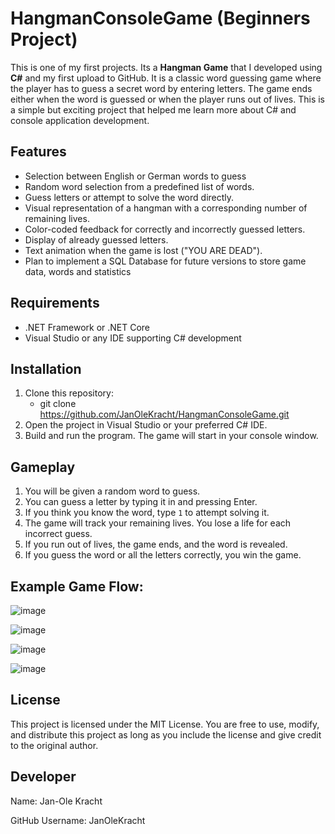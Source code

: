# HangmanConsoleGame (Beginners Project)
This is one of my first projects. Its a **Hangman Game** that I developed using **C#** and my first upload to GitHub. It is a classic word guessing game where the player has to guess a secret word by entering letters. The game ends either when the word is guessed or when the player runs out of lives.
This is a simple but exciting project that helped me learn more about C# and console application development.

## Features
- Selection between English or German words to guess
- Random word selection from a predefined list of words.
- Guess letters or attempt to solve the word directly.
- Visual representation of a hangman with a corresponding number of remaining lives.
- Color-coded feedback for correctly and incorrectly guessed letters.
- Display of already guessed letters.
- Text animation when the game is lost ("YOU ARE DEAD").
- Plan to implement a SQL Database for future versions to store game data, words and statistics

## Requirements

- .NET Framework or .NET Core
- Visual Studio or any IDE supporting C# development

## Installation

1. Clone this repository:  
   - git clone https://github.com/JanOleKracht/HangmanConsoleGame.git
2. Open the project in Visual Studio or your preferred C# IDE.
3. Build and run the program. The game will start in your console window.

## Gameplay

1. You will be given a random word to guess.
2. You can guess a letter by typing it in and pressing Enter.
3. If you think you know the word, type `1` to attempt solving it.
4. The game will track your remaining lives. You lose a life for each incorrect guess.
5. If you run out of lives, the game ends, and the word is revealed.
6. If you guess the word or all the letters correctly, you win the game.

## Example Game Flow:

![image](https://github.com/user-attachments/assets/4dc5cb8c-a925-4e06-a4fa-386531f812c8)

![image](https://github.com/user-attachments/assets/1b998d85-5b5e-48e1-9509-4f12b6723a85)

![image](https://github.com/user-attachments/assets/98ec3a44-d43f-4c65-8f75-eda37f9b5a6b)

![image](https://github.com/user-attachments/assets/968a5417-99f4-493f-a790-263f8f2146c3)








  
  

## License
This project is licensed under the MIT License. You are free to use, modify, and distribute this project as long as you include the license and give credit to the original author.

## Developer
Name: Jan-Ole Kracht

GitHub Username: JanOleKracht





